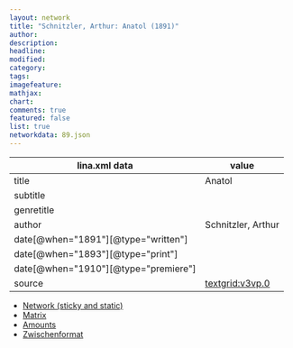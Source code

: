 ```yaml
---
layout: network
title: "Schnitzler, Arthur: Anatol (1891)"
author:
description:
headline:
modified:
category:
tags:
imagefeature: 
mathjax: 
chart: 
comments: true
featured: false
list: true
networkdata: 89.json
---
```

lina.xml data  | value
------------- | -------------
title|Anatol
subtitle|
genretitle|
author|Schnitzler, Arthur
date[@when="1891"][@type="written"]|
date[@when="1893"][@type="print"]|
date[@when="1910"][@type="premiere"]|
source|[textgrid:v3vp.0](https://textgridlab.org/1.0/tgcrud-public/rest/textgrid:v3vp.0/data)



* [Network (sticky and static)](/network89)
* [Matrix](/matrix89)
* [Amounts](/amounts89)
* [Zwischenformat](/lina89 )
